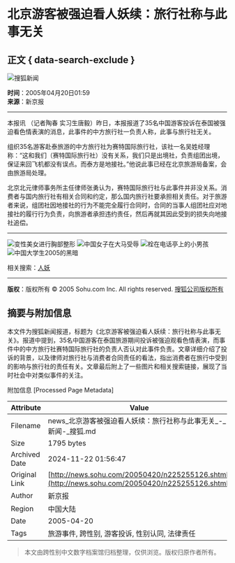 # 北京游客被强迫看人妖续：旅行社称与此事无关

## 正文 { data-search-exclude }


![搜狐新闻](https://images.sohu.com/ccc.gif)

**时间**：2005年04月20日01:59  
**来源**：新京报  

---

本报讯 （记者陶春 实习生唐毅）昨日，本报报道了35名中国游客投诉在泰国被强迫看色情表演的消息，此事件的中方旅行社一负责人称，此事与旅行社无关。

组织35名游客赴泰旅游的中方旅行社为赛特国际旅行社，该社一名吴姓经理称：“这和我们（赛特国际旅行社）没有关系，我们只是出境社，负责组团出境，保证来回飞机都没有误点。而泰方是地接社。”他说此事已经在北京旅游局备案，会由旅游局处理。

北京北元律师事务所主任律师张勇认为，赛特国际旅行社与此事件并非没关系。消费者与国内旅行社有相关合同和约定，那么国内旅行社要承担相关责任。对于旅游者来说，组团社因地接社的行为不能完全履行合同时，合同的当事人组团社应对地接社的履行行为负责，向旅游者承担违约责任，然后再就其因此受到的损失向地接社追偿。

---

![变性美女进行胸部整形](https://photo.pic.sohu.com/images/news/2005-12-01/108eafe2308.jpg)
![中国女子在大马受辱](https://photo.pic.sohu.com/images/news/2005-12-01/108eafbeb20.jpg)
![栓在电话亭上的小男孩](https://photo.pic.sohu.com/images/news/2005-12-01/108eaf576c3.jpg)
![中国大学生2005的黑暗](https://photo.pic.sohu.com/images/news/2005-12-01/108eb18244c.jpg)

相关搜索：[人妖](https://www.sogou.com/web?query=人妖)

---

**版权**：版权所有 © 2005 Sohu.com Inc. All rights reserved. [搜狐公司版权所有](https://www.sohu.com/about/copyright.html)

## 摘要与附加信息

<!-- tcd_abstract -->
本文件为搜狐新闻报道，标题为《北京游客被强迫看人妖续：旅行社称与此事无关》。报道中提到，35名中国游客在泰国旅游期间投诉被强迫观看色情表演，而事件中的中方旅行社赛特国际旅行社的负责人否认对此事件负责。文章详细介绍了投诉的背景，以及律师对旅行社与消费者合同责任的看法，指出消费者在旅行中受到的影响与旅行社的责任有关。文章最后附上了一些图片和相关搜索链接，展现了当时社会中对类似事件的关注。
<!-- tcd_abstract_end -->

附加信息 [Processed Page Metadata]

| Attribute       | Value                                  |
|-----------------|----------------------------------------|
| Filename        | news_北京游客被强迫看人妖续：旅行社称与此事无关_-_新闻-_搜狐.md                             |
| Size            | 1795 bytes                           |
| Archived Date   | 2024-11-22 01:56:47                             |
| Original Link   | [http://news.sohu.com/20050420/n225255126.shtml](http://news.sohu.com/20050420/n225255126.shtml)                       |
| Author          | 新京报                               |
| Region          | 中国大陆                               |
| Date            | 2005-04-20                                 |
| Tags            | 旅游事件, 跨性别, 游客投诉, 性别认同, 法律责任                                 |
>
> 本文由跨性别中文数字档案馆归档整理，仅供浏览。版权归原作者所有。
>